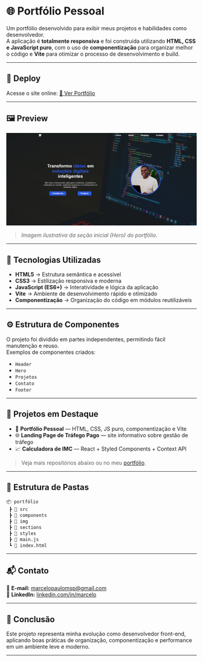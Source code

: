 # 🌐 Portfólio Pessoal

Um portfólio desenvolvido para exibir meus projetos e habilidades como desenvolvedor.  
A aplicação é **totalmente responsiva** e foi construída utilizando **HTML, CSS e JavaScript puro**, com o uso de **componentização** para organizar melhor o código e **Vite** para otimizar o processo de desenvolvimento e build.

---

## 🚀 Deploy

Acesse o site online: [🔗 Ver Portfólio](https://dev.marcelods.com/)

---

## 🖼️ Preview

<div align="center">
  <img src="src/img/projetos/portfolio.png" alt="Sessão Hero" width="600">
</div>

> *Imagem ilustrativa da seção inicial (Hero) do portfólio.*

---

## 🧠 Tecnologias Utilizadas

- **HTML5** → Estrutura semântica e acessível  
- **CSS3** → Estilização responsiva e moderna  
- **JavaScript (ES6+)** → Interatividade e lógica da aplicação  
- **Vite** → Ambiente de desenvolvimento rápido e otimizado  
- **Componentização** → Organização do código em módulos reutilizáveis

---

## ⚙️ Estrutura de Componentes

O projeto foi dividido em partes independentes, permitindo fácil manutenção e reuso.  
Exemplos de componentes criados:
- `Header`
- `Hero`
- `Projetos`
- `Contato`
- `Footer`

---

## 📂 Projetos em Destaque

- 💼 **Portfólio Pessoal** — HTML, CSS, JS puro, componentização e Vite  
- 🌐 **Landing Page de Tráfego Pago** — site informativo sobre gestão de tráfego  
- 📈 **Calculadora de IMC** — React + Styled Components + Context API  

> Veja mais repositórios abaixo ou no meu [portfólio](#).

---

## 🧭 Estrutura de Pastas

```
📦 portfólio
 ┣ 📂 src         
 ┣ 📂 components      
 ┣ 📂 img      
 ┣ 📂 sections     
 ┣ 📂 styles   
 ┣ 📜 main.js       
 ┗ 📜 index.html
```
---

## 📬 Contato

📧 **E-mail:** marcelopaulomsp@gmail.com  
💼 **LinkedIn:** [linkedin.com/in/marcelo](https://www.linkedin.com/in/marcelo-santos-089471291/)  

---

## 🏁 Conclusão

Este projeto representa minha evolução como desenvolvedor front-end, aplicando boas práticas de organização, componentização e performance em um ambiente leve e moderno.

---
